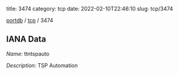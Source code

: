 title: 3474
category: tcp
date: 2022-02-10T22:46:10
slug: tcp/3474

[portdb](/) / [tcp](/category/tcp.html) / 3474


## IANA Data

_Name:_ ttntspauto

_Description:_ TSP Automation

